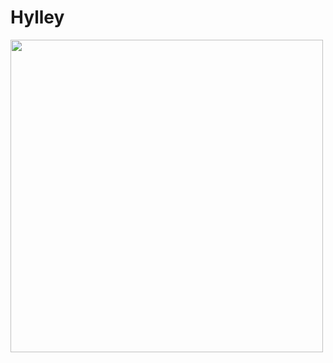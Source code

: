 # Hylley

<div>
 <img style = "height: 500px;" src="https://githubwordle.hylley.repl.co/image"/>
</div>
